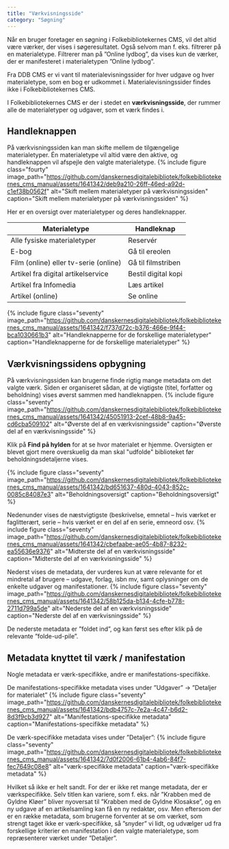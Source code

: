 ```yaml
---
title: "Værkvisningsside"
category: "Søgning"
---
```


Når en bruger foretager en søgning i Folkebibliotekernes CMS, vil det altid være værker, der vises i søgeresultatet. Også selvom man f. eks. filtrerer på en materialetype. Filtrerer man på ”Online lydbog”, da vises kun de værker, der er manifesteret i materialetypen ”Online lydbog”. 

Fra DDB CMS er vi vant til materialevisningssider for hver udgave og hver materialetype, som en bog er udkommet i. Materialevisningssider findes ikke i Folkebibliotekernes CMS.  

I Folkebibliotekernes CMS er der i stedet en **værkvisningsside**, der rummer alle de materialetyper og udgaver, som et værk findes i.
## Handleknappen
På værkvisningssiden kan man skifte mellem de tilgængelige materialetyper. Én materialetype vil altid være den aktive, og handleknappen vil afspejle den valgte materialetype.
{% include figure class="fourty" image_path="https://github.com/danskernesdigitalebibliotek/folkebibliotekernes_cms_manual/assets/1641342/deb9a210-26ff-46ed-a92d-c1ef38b0562f" alt="Skift mellem materialetyper på værkvisningssiden" caption="Skift mellem materialetyper på værkvisningssiden" %} 


Her er en oversigt over materialetyper og deres handleknapper.

| Materialetype| Handleknap |
| -------- | ------- |
| Alle fysiske materialetyper  | Reservér |
| E-bog	| Gå til ereolen |
| Film (online) eller tv-serie (online)	| Gå til filmstriben |
| Artikel fra digital artikelservice | Bestil digital kopi |
| Artikel fra Infomedia	| Læs artikel |
| Artikel (online) | Se online |

{% include figure class="seventy" image_path="https://github.com/danskernesdigitalebibliotek/folkebibliotekernes_cms_manual/assets/1641342/f737d72c-b376-466e-9f44-bca1030661b3" alt="Handleknapperne for de forskellige materialetyper" caption="Handleknapperne for de forskellige materialetyper" %} 
## Værkvisningssidens opbygning
På værkvisningssiden kan brugerne finde rigtig mange metadata om det valgte værk.
Siden er organiseret sådan, at de vigtigste (titel, forfatter og beholdning) vises øverst sammen med handleknappen.
{% include figure class="seventy" image_path="https://github.com/danskernesdigitalebibliotek/folkebibliotekernes_cms_manual/assets/1641342/45051913-2cef-48b8-9a45-cd6cba509102" alt="Øverste del af en værkvisningsside" caption="Øverste del af en værkvisningsside" %} 

Klik på **Find på hylden** for at se hvor materialet er hjemme. Oversigten er blevet gjort mere overskuelig da man skal "udfolde" biblioteket før beholdningsdetaljerne vises.

{% include figure class="seventy" image_path="https://github.com/danskernesdigitalebibliotek/folkebibliotekernes_cms_manual/assets/1641342/bd651637-480d-4043-852c-0085c84087e3" alt="Beholdningsoversigt" caption="Beholdningsoversigt" %} 

Nedenunder vises de næstvigtigste (beskrivelse, emnetal – hvis værket er faglitterært, serie – hvis værket er en del af en serie, emneord osv.
{% include figure class="seventy" image_path="https://github.com/danskernesdigitalebibliotek/folkebibliotekernes_cms_manual/assets/1641342/cbefaabe-ae05-4b87-8232-ea55636e9376" alt="Midterste del af en værkvisningsside" caption="Midterste del af en værkvisningsside" %} 

Nederst vises de metadata, der vurderes kun at være relevante for et mindretal af brugere – udgave, forlag, isbn mv, samt oplysninger om de enkelte udgaver og manifestationer.
{% include figure class="seventy" image_path="https://github.com/danskernesdigitalebibliotek/folkebibliotekernes_cms_manual/assets/1641342/58b125da-b134-4cfe-b778-2711d799a5de" alt="Nederste del af en værkvisningsside" caption="Nederste del af en værkvisningsside" %} 

De nederste metadata er ”foldet ind”, og kan først ses efter klik på de relevante ”folde-ud-pile”.
## Metadata knyttet til værk / manifestation
Nogle metadata er værk-specifikke, andre er manifestations-specifikke.

De manifestations-specifikke metadata vises under ”Udgaver” -> ”Detaljer for materialet”
{% include figure class="seventy" image_path="https://github.com/danskernesdigitalebibliotek/folkebibliotekernes_cms_manual/assets/1641342/bdb4757c-7e2a-4c47-b6d2-8d3f9cb3d927" alt="Manifestations-specifikke metadata" caption="Manifestations-specifikke metadata" %} 

De værk-specifikke metadata vises under ”Detaljer”:
{% include figure class="seventy" image_path="https://github.com/danskernesdigitalebibliotek/folkebibliotekernes_cms_manual/assets/1641342/7d0f2006-61b4-4ab6-84f7-fec7649c08e8" alt="værk-specifikke metadata" caption="værk-specifikke metadata" %} 

Hvilket så ikke er helt sandt. For der er ikke ret mange metadata, der er værkspecifikke. Selv titlen kan variere, som f. eks. når ”Krabben med de Gyldne Kløer” bliver nyoversat til ”Krabben med de Gyldne Klosakse”, og en ny udgave af en artikelsamling kan få en ny redaktør, osv. Men eftersom der er en række metadata, som brugerne forventer at se om værket, som strengt taget ikke er værk-specifikke, så ”snyder” vi lidt, og udvælger ud fra forskellige kriterier en manifestation i den valgte materialetype, som repræsenterer værket under ”Detaljer”.






